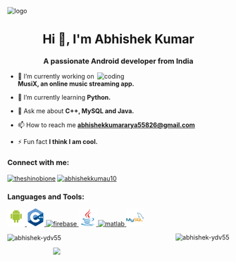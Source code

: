 ![logo](![Designer](https://github.com/user-attachments/assets/54fe319a-7d36-4c5e-8644-a6482c765ede))
<h1 align="center">Hi 👋, I'm Abhishek Kumar</h1>
<h3 align="center">A passionate Android developer from India</h3>

<img align="right" alt="coding" width="300" src="https://media0.giphy.com/media/v1.Y2lkPTc5MGI3NjExNmE0czR5OWx6dGdidWFraHphZHljYXFpdnI0ZDZpMnJjcTlnZzVzZyZlcD12MV9naWZzX3NlYXJjaCZjdD1n/bGgsc5mWoryfgKBx1u/giphy.webp">

- 🔭 I’m currently working on **MusiX, an online music streaming app.**

- 🌱 I’m currently learning **Python.**

- 💬 Ask me about **C++, MySQL and Java.**

- 📫 How to reach me **abhishekkumararya55826@gmail.com**

- ⚡ Fun fact **I think I am cool.**

<h3 align="left">Connect with me:</h3>
<p align="left">
<a href="https://www.leetcode.com/theshinobione" target="blank"><img align="center" src="https://raw.githubusercontent.com/rahuldkjain/github-profile-readme-generator/master/src/images/icons/Social/leet-code.svg" alt="theshinobione" height="30" width="40" /></a>
<a href="https://auth.geeksforgeeks.org/user/abhishekkumau10" target="blank"><img align="center" src="https://raw.githubusercontent.com/rahuldkjain/github-profile-readme-generator/master/src/images/icons/Social/geeks-for-geeks.svg" alt="abhishekkumau10" height="30" width="40" /></a>
</p>

<h3 align="left">Languages and Tools:</h3>
<p align="left"> <a href="https://developer.android.com" target="_blank" rel="noreferrer"> <img src="https://raw.githubusercontent.com/devicons/devicon/master/icons/android/android-original-wordmark.svg" alt="android" width="40" height="40"/> </a> <a href="https://www.w3schools.com/cpp/" target="_blank" rel="noreferrer"> <img src="https://raw.githubusercontent.com/devicons/devicon/master/icons/cplusplus/cplusplus-original.svg" alt="cplusplus" width="40" height="40"/> </a> <a href="https://firebase.google.com/" target="_blank" rel="noreferrer"> <img src="https://www.vectorlogo.zone/logos/firebase/firebase-icon.svg" alt="firebase" width="40" height="40"/> </a> <a href="https://www.java.com" target="_blank" rel="noreferrer"> <img src="https://raw.githubusercontent.com/devicons/devicon/master/icons/java/java-original.svg" alt="java" width="40" height="40"/> </a> <a href="https://www.mathworks.com/" target="_blank" rel="noreferrer"> <img src="https://upload.wikimedia.org/wikipedia/commons/2/21/Matlab_Logo.png" alt="matlab" width="40" height="40"/> </a> <a href="https://www.mysql.com/" target="_blank" rel="noreferrer"> <img src="https://raw.githubusercontent.com/devicons/devicon/master/icons/mysql/mysql-original-wordmark.svg" alt="mysql" width="40" height="40"/> </a> </p>

<p><img align="right" src="https://github-readme-stats.vercel.app/api/top-langs?username=abhishek-ydv55&show_icons=true&locale=en&layout=compact" alt="abhishek-ydv55" /></p>

<p><img align="center" src="https://github-readme-streak-stats.herokuapp.com/?user=abhishek-ydv55&" alt="abhishek-ydv55" /></p>
<img align="right" width="400" 
src="https://media3.giphy.com/media/v1.Y2lkPTc5MGI3NjExNmZod3pxY2pqeGJvdHEzMWdnang2M3A3MmF1djRrODE5YzhtMWxldCZlcD12MV9naWZzX3NlYXJjaCZjdD1n/hFXwY4lER3oBO/200.webp">
